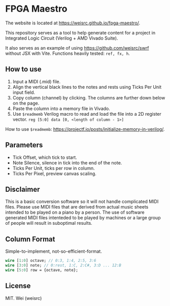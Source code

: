 # FPGA Maestro

The website is located at https://weisrc.github.io/fpga-maestro/.

This repository serves as a tool to help generate content for a project in Integrated Logic Circuit (Verilog + AMD Vivado Suite). 

It also serves as an example of using https://github.com/weisrc/swrf without JSX with Vite. Functions heavily tested: `ref, fx, h`.

## How to use

1. Input a MIDI (.mid) file.
2. Align the vertical black lines to the notes and rests using Ticks Per Unit input field.
3. Copy column (channel) by clicking. The columns are further down below on the page.
3. Paste the column into a memory file in Vivado.
4. Use `$readmemb` Verilog macro to read and load the file into a 2D register vector. `reg [5:0] data [0, <length of column - 1>]`

How to use `$readmemb`: https://projectf.io/posts/initialize-memory-in-verilog/.

## Parameters

- Tick Offset, which tick to start.
- Note Silence, silence in tick into the end of the note.
- Ticks Per Unit, ticks per row in column.
- Ticks Per Pixel, preview canvas scaling.

## Disclaimer

This is a basic conversion software so it will not handle complicated MIDI files. Please use MIDI files that are derived from actual music sheets intended to be played on a piano by a person. The use of software generated MIDI files intenteded to be played by machines or a large group of people will result in suboptimal results.

## Column Format

Simple-to-implement, not-so-efficient-format.

```sv
wire [1:0] octave; // 0:3, 1:4, 2:5, 3:6
wire [3:0] note; // 0:rest, 1:C, 2:C#, 3:D ... 12:B
wire [5:0] row = {octave, note};
```

## License

MIT. Wei (weisrc)